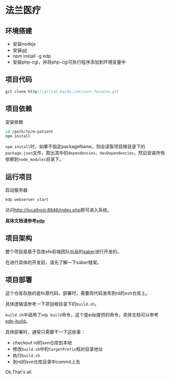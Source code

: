 # 法兰医疗

## 环境搭建
- 安装nodejs
- 安装[git](http://git-scm.com/)
- npm install -g edp
- 安装php-cgi，并将php-cgi可执行程序添加到环境变量中

## 项目代码
```javascript
git clone http://gitlab.baidu.com/care-fe/wise.git
```

## 项目依赖
安装依赖

```bash
cd /path/to/m-patient
npm install
```

`npm install`时，如果不指定packageName，则会读取项目根目录下的`package.json`文件，取出其中的`dependencies`、`devDependencies`，然后安装所有依赖到`node_modules`目录下。

## 运行项目

启动服务器

```bash
edp webserver start
```

访问[http://localhost:8846/index.php](http://localhost:8846/index.php)即可进入系统。

**具体文档请参考[edp](https://github.com/ecomfe/edp)**

## 项目架构

整个项目是基于百度efe前端团队出品的[saber](https://github.com/ecomfe/saber)进行开发的。

在进行具体的开发前，请先了解一下saber框架。

## 项目部署

这个仓库存放的是fe源代码，部署时，需要将代码发布到rd的svn仓库上。

具体逻辑请参考一下项目根目录下的`build.sh`。

`build.sh`中调用了`edp build`命令，这个是edp提供的命令，具体文档可以参考[edp-build](https://github.com/ecomfe/edp-build)。

具体部署时，通常只需要干一下这些事：

- checkout rd的svn仓库到本地
- 修改`build.sh`中的`targetPrefix`相对目录地址
- 执行`build.sh`
- 到rd的svn仓库目录中commit上去

Ok,That's all.
